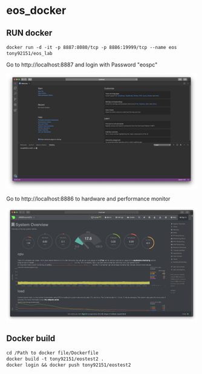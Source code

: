 # eos_docker

## RUN docker 
```
docker run -d -it -p 8887:8080/tcp -p 8886:19999/tcp --name eos tony92151/eos_lab
```

Go to http://localhost:8887 and login with Password "eospc"

<img src="https://github.com/Intelligent-Systems-Lab/eos_docker/raw/master/images/docker_vscode.png" width="640"/>

Go to http://localhost:8886 to hardware and performance monitor

<img src="https://github.com/Intelligent-Systems-Lab/eos_docker/raw/master/images/docker_status.png" width="640"/>


## Docker build

```
cd /Path to docker file/Dockerfile
docker build -t tony92151/eostest2 .
docker login && docker push tony92151/eostest2
```
